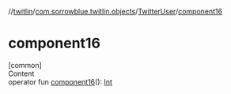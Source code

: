 //[twitlin](../../index.md)/[com.sorrowblue.twitlin.objects](../index.md)/[TwitterUser](index.md)/[component16](component16.md)



# component16  
[common]  
Content  
operator fun [component16](component16.md)(): [Int](https://kotlinlang.org/api/latest/jvm/stdlib/kotlin/-int/index.html)  



